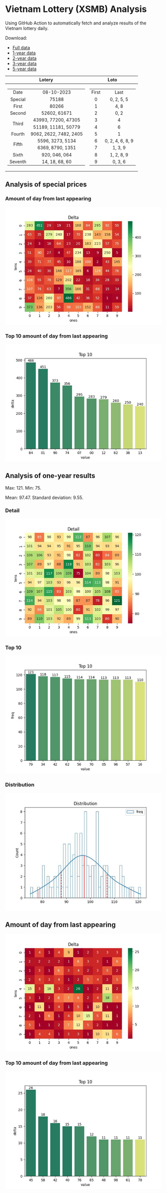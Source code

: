 # Vietnam Lottery (XSMB) Analysis

Using GitHub Action to automatically fetch and analyze results of the Vietnam lottery daily.

Download:

* [Full data](https://raw.githubusercontent.com/khiemdoan/vietnam-lottery-xsmb-analysis/main/results/xsmb.csv)
* [1-year data](https://raw.githubusercontent.com/khiemdoan/vietnam-lottery-xsmb-analysis/main/results/xsmb_1_year.csv)
* [2-year data](https://raw.githubusercontent.com/khiemdoan/vietnam-lottery-xsmb-analysis/main/results/xsmb_2_year.csv)
* [3-year data](https://raw.githubusercontent.com/khiemdoan/vietnam-lottery-xsmb-analysis/main/results/xsmb_3_year.csv)
* [5-year data](https://raw.githubusercontent.com/khiemdoan/vietnam-lottery-xsmb-analysis/main/results/xsmb_5_year.csv)

| Lotery      | Loto |
| :-----------: | :-----------: |
| <table><tr><td>Date</td><td>08-10-2023</td></tr><tr><td>Special</td><td>75188</td></tr><tr><td>First</td><td>80266</td></tr><tr><td>Second</td><td>52602, 61671</td></tr><tr><td rowspan="2">Third</td><td>43993, 77200, 47305</td></tr><tr><td>51189, 11181, 50779</td></tr><tr><td>Fourth</td><td>9062, 2622, 7482, 2405</td></tr><tr><td rowspan="2">Fifth</td><td>5596, 3273, 5134</td></tr><tr><td>6369, 8790, 1351</td></tr><tr><td>Sixth</td><td>920, 046, 064</td></tr><tr><td>Seventh</td><td>14, 18, 68, 60</td></tr></table> | <table><tr><td>First</td><td>Last</td></tr><tr><td>0</td><td>0, 2, 5, 5</td></tr><tr><td>1</td><td>4, 8</td></tr><tr><td>2</td><td>0, 2</td></tr><tr><td>3</td><td>4</td></tr><tr><td>4</td><td>6</td></tr><tr><td>5</td><td>1</td></tr><tr><td>6</td><td>0, 2, 4, 6, 8, 9</td></tr><tr><td>7</td><td>1, 3, 9</td></tr><tr><td>8</td><td>1, 2, 8, 9</td></tr><tr><td>9</td><td>0, 3, 6</td></tr></table> |


<h2>Analysis of special prices</h2>

<h3>Amount of day from last appearing</h3>

![Delta](images/special_delta.jpg)

<h3>Top 10 amount of day from last appearing</h3>

![Delta top 10](images/special_delta_top_10.jpg)

<h2>Analysis of one-year results</h2>

Max: 121. Min: 75.

Mean: 97.47. Standard deviation: 9.55.

<h3>Detail</h3>

![Detail](images/heatmap.jpg)

<h3>Top 10</h3>

![Top 10](images/top-10.jpg)

<h3>Distribution</h3>

![Distribution](images/distribution.jpg)

<h2>Amount of day from last appearing</h2>

![Delta](images/delta.jpg)

<h3>Top 10 amount of day from last appearing</h3>

![Delta top 10](images/delta_top_10.jpg)